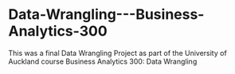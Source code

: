 # Data-Wrangling---Business-Analytics-300

This was a final Data Wrangling Project as part of the University of Auckland course Business Analytics 300: Data Wrangling
